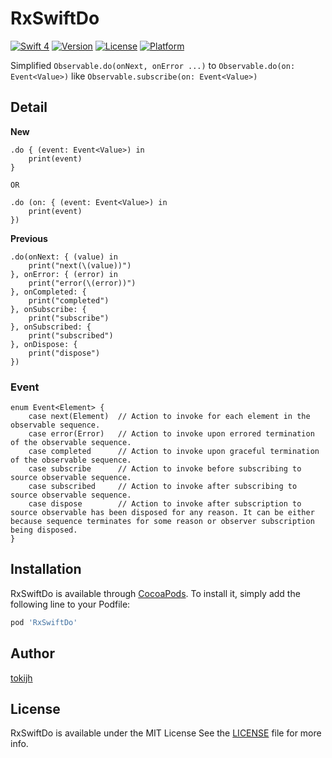 # RxSwiftDo

[![Swift 4](https://img.shields.io/badge/swift-4.0-orange.svg?style=flat)](https://swift.org)
[![Version](https://img.shields.io/cocoapods/v/RxSwiftDo.svg?style=flat)](http://cocoapods.org/pods/RxSwiftDo)
[![License](https://img.shields.io/cocoapods/l/RxSwiftDo.svg?style=flat)](http://cocoapods.org/pods/RxSwiftDo)
[![Platform](https://img.shields.io/cocoapods/p/RxSwiftDo.svg?style=flat)](http://cocoapods.org/pods/RxSwiftDo)

Simplified `Observable.do(onNext, onError ...)` to `Observable.do(on: Event<Value>)` like `Observable.subscribe(on: Event<Value>)`

## Detail

**New**
```
.do { (event: Event<Value>) in
    print(event)
}

OR

.do (on: { (event: Event<Value>) in
    print(event)
})
```
 **Previous**
```
.do(onNext: { (value) in
    print("next(\(value))")
}, onError: { (error) in
    print("error(\(error))")
}, onCompleted: {
    print("completed")
}, onSubscribe: {
    print("subscribe")
}, onSubscribed: {
    print("subscribed")
}, onDispose: {
    print("dispose")
})
```

### Event
```
enum Event<Element> {
    case next(Element)  // Action to invoke for each element in the observable sequence.
    case error(Error)   // Action to invoke upon errored termination of the observable sequence.
    case completed      // Action to invoke upon graceful termination of the observable sequence.
    case subscribe      // Action to invoke before subscribing to source observable sequence.
    case subscribed     // Action to invoke after subscribing to source observable sequence.
    case dispose        // Action to invoke after subscription to source observable has been disposed for any reason. It can be either because sequence terminates for some reason or observer subscription being disposed.
}
```

## Installation

RxSwiftDo is available through [CocoaPods](http://cocoapods.org). To install
it, simply add the following line to your Podfile:

```ruby
pod 'RxSwiftDo'
```

## Author
[tokijh](https://github.com/tokijh)

## License
RxSwiftDo is available under the MIT License See the [LICENSE](LICENSE) file for more info.

